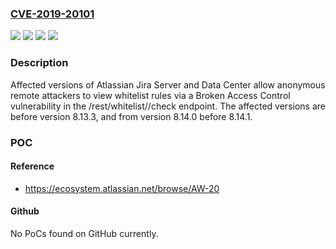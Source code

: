 ### [CVE-2019-20101](https://cve.mitre.org/cgi-bin/cvename.cgi?name=CVE-2019-20101)
![](https://img.shields.io/static/v1?label=Product&message=Jira%20Data%20Center&color=blue)
![](https://img.shields.io/static/v1?label=Product&message=Jira%20Server&color=blue)
![](https://img.shields.io/static/v1?label=Version&message=%3C%208.13.3%20&color=brighgreen)
![](https://img.shields.io/static/v1?label=Vulnerability&message=Improper%20Authorization&color=brighgreen)

### Description

Affected versions of Atlassian Jira Server and Data Center allow anonymous remote attackers to view whitelist rules via a Broken Access Control vulnerability in the /rest/whitelist/<version>/check endpoint. The affected versions are before version 8.13.3, and from version 8.14.0 before 8.14.1.

### POC

#### Reference
- https://ecosystem.atlassian.net/browse/AW-20

#### Github
No PoCs found on GitHub currently.

